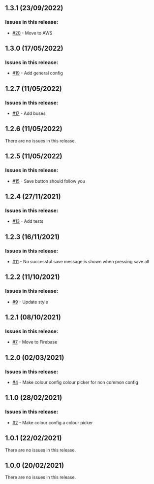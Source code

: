 ## 1.3.1 (23/09/2022) 


### Issues in this release:

* [#20](https://github.com/iamtomhewitt/home-dashboard-config-server/issues/20) - Move to AWS 



## 1.3.0 (17/05/2022) 


### Issues in this release:

* [#19](https://github.com/iamtomhewitt/home-dashboard-config-server/issues/19) - Add general config



## 1.2.7 (11/05/2022) 


### Issues in this release:

* [#17](https://github.com/iamtomhewitt/home-dashboard-config-server/issues/17) - Add buses



## 1.2.6 (11/05/2022) 


There are no issues in this release.


## 1.2.5 (11/05/2022) 


### Issues in this release:

* [#15](https://github.com/iamtomhewitt/home-dashboard-config-server/issues/15) - Save button should follow you



## 1.2.4 (27/11/2021) 


### Issues in this release:

* [#13](https://github.com/iamtomhewitt/home-dashboard-config-server/issues/13) - Add tests



## 1.2.3 (16/11/2021) 


### Issues in this release:

* [#11](https://github.com/iamtomhewitt/home-dashboard-config-server/issues/11) - No successful save message is shown when pressing save all



## 1.2.2 (11/10/2021) 


### Issues in this release:

* [#9](https://github.com/iamtomhewitt/home-dashboard-config-server/issues/9) - Update style



## 1.2.1 (08/10/2021) 


### Issues in this release:

* [#7](https://github.com/iamtomhewitt/home-dashboard-config-server/issues/7) - Move to Firebase



## 1.2.0 (02/03/2021) 


### Issues in this release:

* [#4](https://github.com/iamtomhewitt/home-dashboard-config-server/issues/4) - Make colour config colour picker for non common config



## 1.1.0 (28/02/2021) 


### Issues in this release:

* [#2](https://github.com/iamtomhewitt/home-dashboard-config-server/issues/2) - Make colour config a colour picker



## 1.0.1 (22/02/2021) 


There are no issues in this release.


## 1.0.0 (20/02/2021) 


There are no issues in this release.


